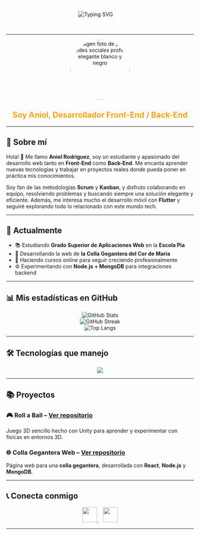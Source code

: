 <div align="center" style="display: flex; align-items: center; justify-content: center; gap: 10px;">

  <!-- Animación de texto -->
  <img src="https://readme-typing-svg.herokuapp.com?font=Fira+Code&size=28&pause=1000&color=FFFFFF&center=true&vCenter=true&width=450&lines=Bienvenido+a+mi+GitHub!;Estudiante+web;Front+for+All,+Back+for+one" alt="Typing SVG" />

  <!-- Barra fija grande al lado del texto -->
  <span style="color: #FFFFFF; font-size: 42px;">|</span>

</div>

---

<div align="center">
  <img src="https://github.com/user-attachments/assets/a4f93bf5-1fae-47f8-b036-1a20c97378d4" alt="imagen foto de perfil redes sociales profile elegante blanco y negro" width="160px" style="border-radius: 50%;" />
  
  <h2 style="color: #FCA311;">Soy Aniol, Desarrollador Front-End / Back-End</h2>
</div>

---

## 📖 Sobre mí

Hola! 👋 Me llamo **Aniol Rodríguez**, soy un estudiante y apasionado del desarrollo web tanto en **Front-End** como **Back-End**. Me encanta aprender nuevas tecnologías y trabajar en proyectos reales donde pueda poner en práctica mis conocimientos.

Soy fan de las metodologías **Scrum** y **Kanban**, y disfruto colaborando en equipo, resolviendo problemas y buscando siempre una solución elegante y eficiente. Además, me interesa mucho el desarrollo móvil con **Flutter** y seguiré explorando todo lo relacionado con este mundo tech.

---

## 🚀 Actualmente

- 📚 Estudiando **Grado Superior de Aplicaciones Web** en la **Escola Pia**
- 🔭 Desarrollando la web de **la Colla Gegantera del Cor de Maria**
- 🌱 Haciendo cursos online para seguir creciendo profesionalmente
- ⚙️ Experimentando con **Node.js + MongoDB** para integraciones backend

---

## 📊 Mis estadísticas en GitHub

<div align="center">
  <img src="https://github-readme-stats.vercel.app/api?username=DRAKEFISTFIRE&show_icons=true&theme=radical" alt="GitHub Stats" />
  <br>
  <img src="https://github-readme-streak-stats.herokuapp.com/?user=DRAKEFISTFIRE&theme=radical" alt="GitHub Streak" />
  <br>
  <img src="https://github-readme-stats.vercel.app/api/top-langs/?username=DRAKEFISTFIRE&layout=compact&theme=radical" alt="Top Langs" />
</div>

---

## 🛠️ Tecnologías que manejo

<p align="center">
  <img src="https://skillicons.dev/icons?i=html,css,js,ts,php,react,nodejs,mongodb,flutter,mysql,git,github,vscode,linux,windows&perline=8" />
</p>

---

## 📚 Proyectos

### 🎮 **Roll a Ball** – [Ver repositorio](https://github.com/DRAKEFISTFIRE/Roll-a-Ball)

Juego 3D sencillo hecho con Unity para aprender y experimentar con físicas en entornos 3D.

### 🌐 **Colla Gegantera Web** – [Ver repositorio](https://github.com/DRAKEFISTFIRE/Colla-gegantera-web-project)

Página web para una **colla gegantera**, desarrollada con **React**, **Node.js** y **MongoDB**.

---

## 📞 Conecta conmigo

<p align="center">
  <a href="https://www.linkedin.com/in/aniol-rodriguez-530514295/">
    <img src="https://raw.githubusercontent.com/rahulbanerjee26/githubAboutMeGenerator/main/icons/linked-in-alt.svg" width="40px">
  </a>
  &nbsp;&nbsp;
  <a href="[https://www.instagram.com/aniol.codes/](https://www.instagram.com/aniolrodriguez_2005?igsh=djBkaWQwN2xldThv)">
    <img src="https://raw.githubusercontent.com/rahulbanerjee26/githubAboutMeGenerator/main/icons/instagram.svg" width="40px">
  </a>
</p>

---


